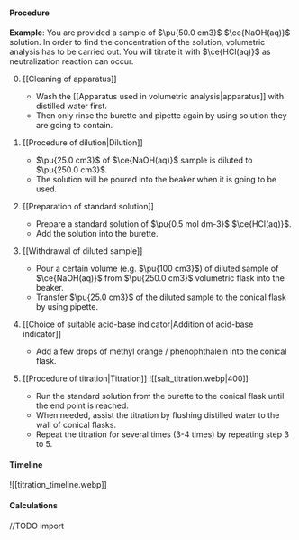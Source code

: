 #### Procedure
**Example**: You are provided a sample of $\pu{50.0 cm3}$ $\ce{NaOH(aq)}$ solution. In order to find the concentration of the solution, volumetric analysis has to be carried out. You will titrate it with $\ce{HCl(aq)}$ as neutralization reaction can occur.

0. [[Cleaning of apparatus]]
	- Wash the [[Apparatus used in volumetric analysis|apparatus]] with distilled water first.
	- Then only rinse the burette and pipette again by using solution they are going to contain.

1. [[Procedure of dilution|Dilution]]
	- $\pu{25.0 cm3}$ of $\ce{NaOH(aq)}$ sample is diluted to $\pu{250.0 cm3}$.
	- The solution will be poured into the beaker when it is going to be used.

2. [[Preparation of standard solution]]
	- Prepare a standard solution of $\pu{0.5 mol dm-3}$ $\ce{HCl(aq)}$.
	- Add the solution into the burette.

3. [[Withdrawal of diluted sample]]
	- Pour a certain volume (e.g. $\pu{100 cm3}$) of diluted sample of $\ce{NaOH(aq)}$ from $\pu{250.0 cm3}$ volumetric flask into the beaker.
	- Transfer $\pu{25.0 cm3}$ of the diluted sample to the conical flask by using pipette.

4. [[Choice of suitable acid-base indicator|Addition of acid-base indicator]]
	- Add a few drops of methyl orange / phenophthalein into the conical flask.

5. [[Procedure of titration|Titration]]
   ![[salt_titration.webp|400]]
	- Run the standard solution from the burette to the conical flask until the end point is reached.
	- When needed, assist the titration by flushing distilled water to the wall of conical flasks.
	- Repeat the titration for several times (3-4 times) by repeating step 3 to 5.

#### Timeline
![[titration_timeline.webp]]

#### Calculations
//TODO import